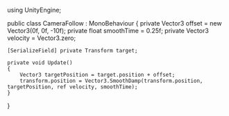 using UnityEngine;

public class CameraFollow : MonoBehaviour
{
    private Vector3 offset = new Vector3(0f, 0f, -10f);
    private float smoothTime = 0.25f;
    private Vector3 velocity = Vector3.zero;

    [SerializeField] private Transform target;

    private void Update()
    {
        Vector3 targetPosition = target.position + offset;
        transform.position = Vector3.SmoothDamp(transform.position, targetPosition, ref velocity, smoothTime);
    }
}
